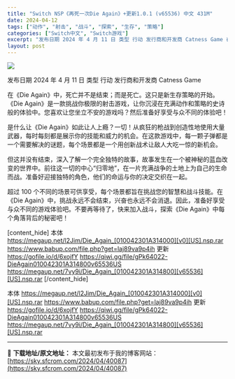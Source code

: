 ```yaml
---
title: "Switch NSP《再死一次Die Again》+更新1.0.1 (v65536) 中文 431M"
date: 2024-04-12
tags: ["动作", "射击", "战斗", "探索", "生存", "策略"]
categories: ["Switch中文", "Switch游戏"]
excerpt: "发布日期 2024 年 4 月 11 日 类型 行动 发行商和开发商 Catness Game 在《Die Again》中，死亡并不是结束；而是死亡。这只是新生存策略的开始。 《Die Again》是一款挑战你极限的射击游戏，让你沉浸在充满动作和策略的史诗般的体验中。您喜欢让您坐立不安的游戏吗？然后&hellip;"
layout: post
---
```


<img class="aligncenter" src="https://sky.sfcrom.com/wp-content/uploads/2024/04/20240412110739-3caa7.jpeg" />

发布日期 2024 年 4 月 11 日
类型 行动
发行商和开发商 Catness Game

在《Die Again》中，死亡并不是结束；而是死亡。这只是新生存策略的开始。
《Die Again》是一款挑战你极限的射击游戏，让你沉浸在充满动作和策略的史诗般的体验中。您喜欢让您坐立不安的游戏吗？然后准备好享受与众不同的体验吧！

是什么让《Die Again》如此让人上瘾？一切！从疯狂的枪战到创造性地使用大量武器，每时每刻都是展示你的技能和威力的机会。在这款游戏中，每一颗子弹都是一个需要解决的谜题，每个场景都是一个用创新战术让敌人大吃一惊的新机会。

但这并没有结束，深入了解一个完全独特的故事，故事发生在一个被神秘的蓝血改变的世界中。前往这一切的中心“归零地”，在一片充满战争的土地上为自己的生命而战。准备好迎接独特的角色，他们的命运与你的决定交织在一起。

超过 100 个不同的场景可供享受，每个场景都旨在挑战您的智慧和战斗技能。在《Die Again》中，挑战永远不会结束，兴奋也永远不会消退。因此，准备好享受与众不同的游戏体验吧。不要再等待了，快来加入战斗，探索《Die Again》中每个角落背后的秘密吧！

[content_hide]
本体
https://megaup.net/l2Jim/Die_Again_[010042301A314000][v0][US].nsp.rar
https://www.babup.com/file.php?get=laj89va9p4ih
更新
https://gofile.io/d/6xojfY
https://qiwi.gg/file/gPk64022-DieAgain010042301A314800v65536US
https://megaup.net/7vy9i/Die_Again_[010042301A314800][v65536][US].nsp.rar
[/content_hide]

<!--wechatfans start-->
本体
https://megaup.net/l2Jim/Die_Again_[010042301A314000][v0][US].nsp.rar
https://www.babup.com/file.php?get=laj89va9p4ih
更新
https://gofile.io/d/6xojfY
https://qiwi.gg/file/gPk64022-DieAgain010042301A314800v65536US
https://megaup.net/7vy9i/Die_Again_[010042301A314800][v65536][US].nsp.rar
<!--wechatfans end-->

---
📖 **下载地址/原文地址：** 本文最初发布于我的博客网站：[https://sky.sfcrom.com/2024/04/40087](https://sky.sfcrom.com/2024/04/40087)
